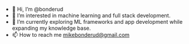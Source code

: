 - 👋 Hi, I’m @bonderud
- 👀 I’m interested in machine learning and full stack development.
- 🌱 I’m currently exploring ML frameworks and app development while expanding my knowledge base.
- 📫 How to reach me mikebonderud@gmail.com
